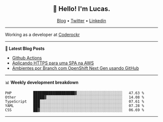 <h2 align="center">👋 Hello! I'm Lucas.</h2>
<p align="center">
  <a href="https://www.lucassabreu.net.br/">Blog</a> •
  <a href="https://twitter.com/lucassabreu">Twitter</a> •
  <a href="https://www.linkedin.com/in/lucassantosabreu/">Linkedin</a>
</p>

---

Working as a developer at [Coderockr](https://github.com/Coderockr)

---

**📝 Latest Blog Posts**

<!-- BLOG-POST-LIST:START -->
- [Github Actions](https://www.lucassabreu.net.br/post/github-actions/)
- [Aplicando HTTPS para uma SPA na AWS](https://www.lucassabreu.net.br/post/aplicando-https-para-uma-spa-na-aws/)
- [Ambientes por Branch com OpenShift Next Gen usando GitHub](https://www.lucassabreu.net.br/post/ambientes-por-branch-com-openshift-next-gen-usando-github/)
<!-- BLOG-POST-LIST:END -->

---

📊 **Weekly development breakdown**
<!--START_SECTION:waka-->
```text
PHP          ███████████████████▓░░░░░░░░░░░░░░░░░░░░░   47.63 % 
Other        █████▓░░░░░░░░░░░░░░░░░░░░░░░░░░░░░░░░░░░   14.08 % 
TypeScript   ███░░░░░░░░░░░░░░░░░░░░░░░░░░░░░░░░░░░░░░   07.61 % 
YAML         ███░░░░░░░░░░░░░░░░░░░░░░░░░░░░░░░░░░░░░░   07.28 % 
CSS          ██▓░░░░░░░░░░░░░░░░░░░░░░░░░░░░░░░░░░░░░░   06.69 % 
```
<!--END_SECTION:waka-->

---
